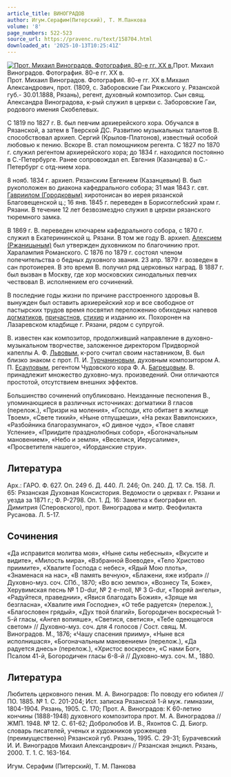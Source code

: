 ```yaml
---
article_title: ВИНОГРАДОВ
author: Игум.Серафим(Питерский), Т. М.Панкова
volume: '8'
page_numbers: 522-523
source_url: https://pravenc.ru/text/158704.html
downloaded_at: '2025-10-13T10:25:41Z'
---
```


[![Прот. Михаил Виноградов. Фотография. 80-е гг. XX в.](https://pravenc.ru/data/193/464/1234/i200.jpg "Кликните для увеличения картинки")](https://pravenc.ru/data/193/464/1234/i400.jpg)Прот. Михаил Виноградов. Фотография. 80-е гг. XX в.  
Прот. Михаил Виноградов. Фотография. 80-е гг. XX в.Михаил Александрович, прот. (1809, с. Заборовские Гаи Ряжского у. Рязанской губ.- 30.01.1888, Рязань), регент, духовный композитор. Сын свящ. Александра Виноградова, к-рый служил в церкви с. Заборовские Гаи, родового имения Скобелевых.

С 1819 по 1827 г. В. был певчим архиерейского хора. Обучался в Рязанской, а затем в Тверской ДС. Развитию музыкальных талантов В. способствовал архиеп. Сергий (Крылов-Платонов), известный особой любовью к пению. Вскоре В. стал помощником регента. С 1827 по 1870 г. служил регентом архиерейского хора; до 1834 г. находился постоянно в С.-Петербурге. Ранее сопровождал еп. Евгения (Казанцева) в С.-Петербург с отд-нием хора.

8 нояб. 1834 г. архиеп. Рязанским Евгением (Казанцевым) В. был рукоположен во диакона кафедрального собора; 31 мая 1843 г. свт. [Гавриилом (Городковым)](<https://pravenc.ru/text/Гавриил (Городков).html>) хиротонисан во иерея рязанской Благовещенской ц.; 16 янв. 1845 г. переведен в Борисоглебский храм г. Рязани. В течение 12 лет безвозмездно служил в церкви рязанского тюремного замка.

В 1869 г. В. переведен ключарем кафедрального собора, с 1870 г. служил в Екатерининской ц. Рязани. В том же году В. архиеп. [Алексием (Ржаницыным)](<https://pravenc.ru/text/Алексием (Ржаницыным).html>) был утвержден духовником по благочинию прот. Харалампия Романского. С 1876 по 1879 г. состоял членом попечительства о бедных духовного звания. 23 апр. 1879 г. возведен в сан протоиерея. В это время В. получил ряд церковных наград. В 1887 г. был вызван в Москву, где хор московских синодальных певчих чествовал В. исполнением его сочинений.

В последние годы жизни по причине расстроенного здоровья В. вынужден был оставить архиерейский хор и все свободное от пастырских трудов время посвятил переложению обиходных напевов [догматиков](https://pravenc.ru/text/догматиков.html), [причастнов](https://pravenc.ru/text/ПРИЧАСТЕН.html), [стихир](https://pravenc.ru/text/стихир.html) и изданию их. Похоронен на Лазаревском кладбище г. Рязани, рядом с супругой.

В. известен как композитор, продолживший направление в духовно-музыкальном творчестве, заложенное директором Придворной капеллы А. Ф. [Львовым](https://pravenc.ru/text/Львовым.html), к-рого считал своим наставником, В. был близко знаком с прот. П. И. [Турчаниновым](https://pravenc.ru/text/Турчаниновым.html), духовным композитором А. П. [Есауловым](https://pravenc.ru/text/Есауловым.html), регентом Чудовского хора Ф. А. [Багрецовым](https://pravenc.ru/text/Багрецовым.html). В. принадлежит множество духовно-муз. произведений. Они отличаются простотой, отсутствием внешних эффектов.

Большинство сочинений опубликовано. Неизданные песнопения В., упоминающиеся в различных источниках: догматики 8 гласов (перелож.), «Призри на моления», «Господи, кто обитает в жилище Твоем», «Свете тихий», «Ныне отпущаеши», «На реках Вавилонских», «Разбойника благоразумнаго», «О дивное чудо», «Твое славят Успение», «Приидите празднолюбных собор», «Богоначальным мановением», «Небо и земля», «Веселися, Иерусалиме», «Просветителя нашего», «Иорданские струи».

## Литература

Арх.: ГАРО. Ф. 627. Оп. 249 б. Д. 440. Л. 246; Оп. 240. Д. 17. Св. 158. Л. 65: Рязанская Духовная Консистория. Ведомости о церквах г. Рязани и уезда за 1871 г.; Ф. Р-2798. Оп. 1. Д. 16: Заметка к биографии еп. Димитрия (Сперовского), прот. Виноградова и митр. Феофилакта Русанова. Л. 5-17.

## Сочинения

«Да исправится молитва моя», «Ныне силы небесныя», «Вкусите и видите», «Милость мира», «Взбранной Воеводе», «Тело Христово приимите», «Хвалите Господа с небес», «Ядый Мою плоть», «Знаменася на нас», «В память вечную», «Блажени, яже избрал» // Духовно-муз. соч. СПб., 1870; «Во всю землю», «Вознесу Тя, Боже», Херувимская песнь № 1 D-dur, № 2 e-moll, № 3 G-dur, «Творяй ангелы», «Радуйтеся, праведнии», «Явися благодать Божия», «Зряще мя безгласна», «Хвалите имя Господне», «О тебе радуется» (перелож.), «Благословен грядый», «Дух твой благий», Богородичен воскресный 1-5-й гласы, «Ангел вопияше», «Светися, светися», «Тебе одеющагося светом» // Духовно-муз. соч. для 4 голосов / Сост. свящ. М. Виноградов. М., 1876; «Чашу спасения прииму», «Ныне вся исполнишася», «Богоначальным мановением» (перелож.), «Да радуется днесь» (перелож.), «Христос воскресе», «С нами Бог», Псалом 41-й, Богородичен гласы 6-8-й // Духовно-муз. соч. М., 1880.

## Литература

Любитель церковного пения. М. А. Виноградов: По поводу его юбилея // ПО. 1885. № 1. С. 201-204; Ист. записка Рязанской 1-й муж. гимназии, 1804-1904. Рязань, 1905. С. 170; Прот. А. Виноградов: К 60-летию кончины (1888-1948) духовного композитора прот. М. А. Виноградова // ЖМП. 1948. № 12. С. 61-62; Добролюбов И. В., Яхонтов С. Д. Биогр. словарь писателей, ученых и художников уроженцев (преимущественно) Рязанской губ. Рязань, 1995. С. 29-31; Бурачевский И. И. Виноградов Михаил Александрович // Рязанская энцикл. Рязань, 2000. Т. 1. С. 163-164.

Игум.  Серафим   (Питерский), Т. М.  Панкова

